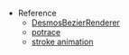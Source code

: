 - Reference
  - [DesmosBezierRenderer](https://github.com/kevinjycui/DesmosBezierRenderer/blob/master/backend.py#L8)
  - [potrace](https://www.npmjs.com/package/potrace)
  - [stroke animation](https://observablehq.com/@onoratod/animate-a-path-in-d3)